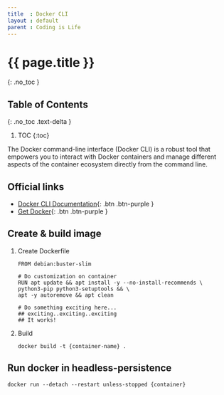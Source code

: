 ```yaml
---
title  : Docker CLI
layout : default
parent : Coding is Life
---
```


# {{ page.title }}
{: .no_toc }

## Table of Contents
{: .no_toc .text-delta }

1. TOC
{:toc}

The Docker command-line interface (Docker CLI) is a robust tool that empowers you to interact with
Docker containers and manage different aspects of the container ecosystem directly from the command line.

## Official links

- [Docker CLI Documentation](https://docs.docker.com/reference/cli/docker/){: .btn .btn-purple }
- [Get Docker](https://docs.docker.com/get-started/get-docker/){: .btn .btn-purple }

## Create & build image

1. Create Dockerfile
    ```
    FROM debian:buster-slim
    
    # Do customization on container
    RUN apt update && apt install -y --no-install-recommends \
    python3-pip python3-setuptools && \
    apt -y autoremove && apt clean

    # Do something exciting here...
    ## exciting..exciting..exciting
    ## It works!
    ```
2. Build
    ```
    docker build -t {container-name} .
    ```

## Run docker in headless-persistence

```
docker run --detach --restart unless-stopped {container}
```

